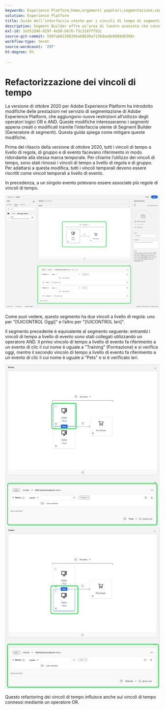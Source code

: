```yaml
---
keywords: Experience Platform;home;argomenti popolari;segmentazione;segmentazione;segmentation;segment builder;Segment builder
solution: Experience Platform
title: Guida dell’interfaccia utente per i vincoli di tempo di segmentazione con refactoring
description: Segment Builder offre un’area di lavoro avanzata che consente di interagire con gli elementi dati del profilo. L’area di lavoro fornisce controlli intuitivi per la creazione e la modifica di regole, ad esempio le tessere trascinate utilizzate per rappresentare le proprietà dei dati.
exl-id: 3a352d46-829f-4a58-b676-73c3147f792c
source-git-commit: 59dfa862388394a68630a7136dee8e8988d0368c
workflow-type: tm+mt
source-wordcount: '297'
ht-degree: 0%

---
```


# Refactorizzazione dei vincoli di tempo

La versione di ottobre 2020 per Adobe Experience Platform ha introdotto modifiche delle prestazioni nel servizio di segmentazione di Adobe Experience Platform, che aggiungono nuove restrizioni all’utilizzo degli operatori logici OR e AND. Queste modifiche interesseranno i segmenti appena creati o modificati tramite l’interfaccia utente di Segment Builder (Generatore di segmenti). Questa guida spiega come mitigare queste modifiche.

Prima del rilascio della versione di ottobre 2020, tutti i vincoli di tempo a livello di regola, di gruppo e di evento facevano riferimento in modo ridondante alla stessa marca temporale. Per chiarire l’utilizzo dei vincoli di tempo, sono stati rimossi i vincoli di tempo a livello di regola e di gruppo. Per adattarsi a questa modifica, tutti i vincoli temporali devono essere riscritti come vincoli temporali a livello di evento.

In precedenza, a un singolo evento potevano essere associate più regole di vincoli di tempo.

![Lo stile precedente dei vincoli di tempo è evidenziato nel Generatore di segmenti.](../images/ui/segment-refactoring/former-time-constraint.png)

Come puoi vedere, questo segmento ha due vincoli a livello di regola: uno per &quot;[!UICONTROL Oggi]&quot; e l’altro per &quot;[!UICONTROL Ieri]&quot;.

Il segmento precedente è equivalente al segmento seguente: entrambi i vincoli di tempo a livello di evento sono stati collegati utilizzando un operatore AND. Il primo vincolo di tempo a livello di evento fa riferimento a un evento di clic il cui nome è uguale a &quot;Training&quot; (Formazione) e si verifica oggi, mentre il secondo vincolo di tempo a livello di evento fa riferimento a un evento di clic il cui nome è uguale a &quot;Pets&quot; e si è verificato ieri.

![Il nuovo stile di restrizioni temporali viene evidenziato nel Generatore di segmenti.](../images/ui/segment-refactoring/time-constraint-1.png) ![Il nuovo stile di restrizioni temporali viene evidenziato nel Generatore di segmenti.](../images/ui/segment-refactoring/time-constraint-2.png)

Questo refactoring dei vincoli di tempo influisce anche sui vincoli di tempo connessi mediante un operatore OR.
